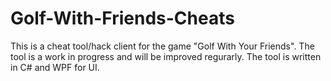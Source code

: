# Golf-With-Friends-Cheats

This is a cheat tool/hack client for the game "Golf With Your Friends". The tool is a work in progress and will be improved regurarly. The tool is written in C# and WPF for UI.
